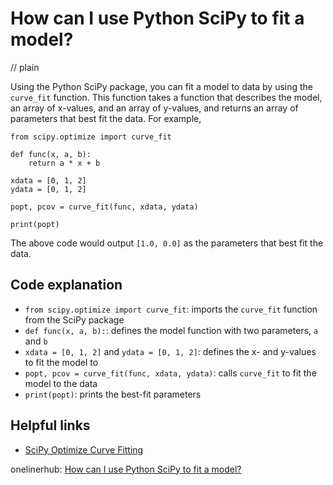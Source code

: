 # How can I use Python SciPy to fit a model?
// plain

Using the Python SciPy package, you can fit a model to data by using the `curve_fit` function. This function takes a function that describes the model, an array of x-values, and an array of y-values, and returns an array of parameters that best fit the data. For example,

```
from scipy.optimize import curve_fit

def func(x, a, b):
    return a * x + b

xdata = [0, 1, 2]
ydata = [0, 1, 2]

popt, pcov = curve_fit(func, xdata, ydata)

print(popt)
```

The above code would output `[1.0, 0.0]` as the parameters that best fit the data.

## Code explanation

- `from scipy.optimize import curve_fit`: imports the `curve_fit` function from the SciPy package
- `def func(x, a, b):`: defines the model function with two parameters, `a` and `b`
- `xdata = [0, 1, 2]` and `ydata = [0, 1, 2]`: defines the x- and y-values to fit the model to
- `popt, pcov = curve_fit(func, xdata, ydata)`: calls `curve_fit` to fit the model to the data
- `print(popt)`: prints the best-fit parameters

## Helpful links
- [SciPy Optimize Curve Fitting](https://docs.scipy.org/doc/scipy/reference/generated/scipy.optimize.curve_fit.html)

onelinerhub: [How can I use Python SciPy to fit a model?](https://onelinerhub.com/python-scipy/how-can-i-use-python-scipy-to-fit-a-model)